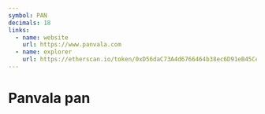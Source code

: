 ```yaml
---
symbol: PAN
decimals: 18
links:
  - name: website
    url: https://www.panvala.com
  - name: explorer
    url: https://etherscan.io/token/0xD56daC73A4d6766464b38ec6D91eB45Ce7457c44
---
```


# Panvala pan
